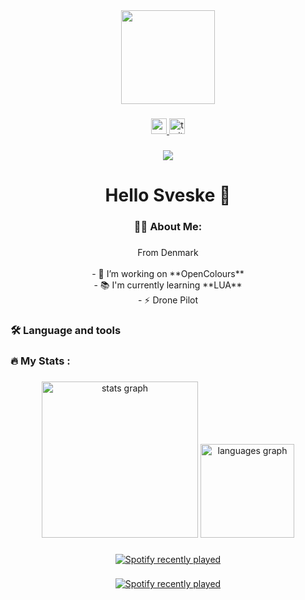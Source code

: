 <div align="center">
  <img height="150" src="https://media.giphy.com/media/v1.Y2lkPTc5MGI3NjExMm1obTZ4cnlyZHpsMTdtcnpqODQzNXYyaG5vN3dhcWR1YzUxenZ6ZiZlcD12MV9pbnRlcm5hbF9naWZfYnlfaWQmY3Q9Zw/cZASFBEveBypi/giphy.gif"  />
</div>

###

<div align="center">
  <a href="https://youtube.com/@denrigtigeflue" target="_blank">
    <img src="https://img.shields.io/static/v1?message=Youtube&logo=youtube&label=&color=FF0000&logoColor=white&labelColor=&style=for-the-badge" height="25" alt="youtube logo"  />
  </a>
  <a href="https://twitch.tv/denrigtigeflue" target="_blank">
    <img src="https://img.shields.io/static/v1?message=Twitch&logo=twitch&label=&color=9146FF&logoColor=white&labelColor=&style=for-the-badge" height="25" alt="twitch logo"  />
  </a>
</div>

###

<div align="center">
  <img src="https://profile-counter.glitch.me/LueFlue/count.svg?"  />
</div>

###

<h1 align="center">Hello Sveske 👋</h1>

###

<h3 align="center">👩‍💻  About Me:</h3>

###

<p align="center">From Denmark<br><br>- 🔭 I’m working on **OpenColours**<br>- 📚 I'm currently learning **LUA**<br>- ⚡ Drone Pilot</p>

###

<h3 align="left">🛠 Language and tools</h3>

###

<div align="center">
</div>

###

<h3 align="left">🔥   My Stats :</h3>

###

<div align="center">
  <img src="https://github-readme-stats.vercel.app/api?username=LueFlue&hide_title=false&hide_rank=false&show_icons=true&include_all_commits=true&count_private=true&disable_animations=false&theme=dracula&locale=en&hide_border=false&order=1" height="250" alt="stats graph"  />
  <img src="https://github-readme-stats.vercel.app/api/top-langs?username=LueFlue&locale=en&hide_title=false&layout=compact&card_width=320&langs_count=5&theme=dracula&hide_border=false&order=2" height="150" alt="languages graph"  />
</div>

###

<div align="center">
  <a href="https://open.spotify.com/user/l2b5o6fzbu2f16226bfs118hz">
    <img src="https://spotify-recently-played-readme.vercel.app/api?user=l2b5o6fzbu2f16226bfs118hz&count=5&unique=false" alt="Spotify recently played"  />
  </a>
</div>

###

<div align="center">
  <a href="https://open.spotify.com/user/l2b5o6fzbu2f16226bfs118hz">
    <img src="https://spotify-recently-played-readme.vercel.app/api?user=l2b5o6fzbu2f16226bfs118hz&count=5" alt="Spotify recently played"  />
  </a>
</div>

###
